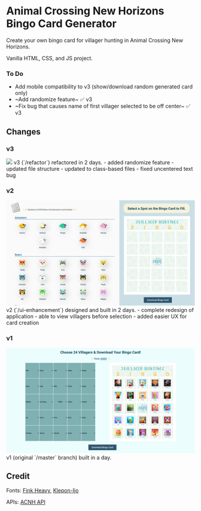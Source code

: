 # Animal Crossing New Horizons Bingo Card Generator
Create your own bingo card for villager hunting in Animal Crossing New Horizons.

Vanilla HTML, CSS, and JS project.

### To Do
- Add mobile compatibility to v3 (show/download random generated card only)
- ~Add randomize feature~ :white_check_mark: v3
- ~Fix bug that causes name of first villager selected to be off center~  :white_check_mark: v3

## Changes
### v3
<img src="https://i.gyazo.com/0534e9d5eda575d49d3aca988f50173f.jpg">
v3 (`/refactor`) refactored in 2 days.
- added randomize feature
- updated file structure
- updated to class-based files
- fixed uncentered text bug

### v2
<img src="./img/preview2.jpeg">
v2 (`/ui-enhancement`) designed and built in 2 days.
- complete redesign of application
- able to view villagers before selection
- added easier UX for card creation

### v1
<img src="./img/preview.png">
v1 (original `/master` branch) built in a day.

## Credit

Fonts: [Fink Heavy](https://www.fontsmarket.com/font-download/fink-heavy), [Klepon-Ijo](https://www.dafont.com/klepon-ijo)

APIs: [ACNH API](http://acnhapi.com/)
